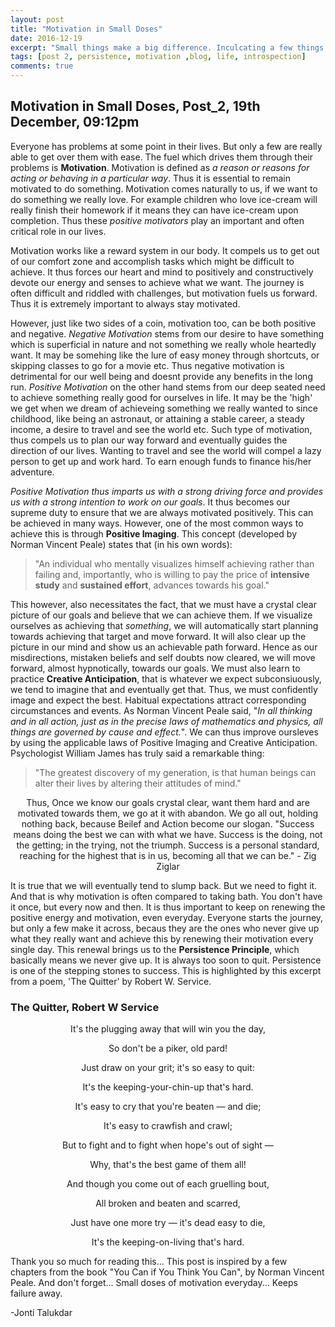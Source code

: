 ```yaml
---
layout: post
title: "Motivation in Small Doses"
date: 2016-12-19
excerpt: "Small things make a big difference. Inculcating a few things in our daily routine goes a long way in taking our lives forward..."
tags: [post 2, persistence, motivation ,blog, life, introspection]
comments: true
---
```

## Motivation in Small Doses, Post_2, 19th December, 09:12pm

Everyone has problems at some point in their lives. But only a few are really able to get over them with ease. The fuel which drives them through their problems is **Motivation**. Motivation is defined as *a reason or reasons for acting or behaving in a particular way*. Thus it is essential to remain motivated to do something. Motivation comes naturally to us, if we want to do something we really love. For example children who love ice-cream will really finish their homework if it means they can have ice-cream upon completion. Thus these *positive motivators* play an important and often critical role in our lives.

Motivation works like a reward system in our body. It compels us to get out of our comfort zone and accomplish tasks which might be difficult to achieve. It thus forces our heart and mind to positively and constructively devote our energy and senses to achieve what we want. The journey is often difficult and riddled with challenges, but motivation fuels us forward. Thus it is extremely important to always stay motivated. 

However, just like two sides of a coin, motivation too, can be both positive and negative. *Negative Motivation* stems from our desire to have something which is superficial in nature and not something we really whole heartedly want. It may be somehing like the lure of easy money through shortcuts, or skipping classes to go for a movie etc. Thus negative motivation is detrimental for our well being and doesnt provide any benefits in the long run. *Positive Motivation* on the other hand stems from our deep seated need to achieve something really good for ourselves in life. It may be the 'high' we get when we dream of achieveing something we really wanted to since childhood, like being an astronaut, or attaining a stable career, a steady income, a desire to travel and see the world etc. Such type of motivation, thus compels us to plan our way forward and eventually guides the direction of our lives. Wanting to travel and see the world will compel a lazy person to get up and work hard. To earn enough funds to finance his/her adventure.

*Positive Motivation thus imparts us with a strong driving force and provides us with a strong intention to work on our goals*. It thus becomes our supreme duty to ensure that we are always motivated positively. This can be achieved in many ways. However, one of the most common ways to achieve this is through **Positive Imaging**. This concept (developed by Norman Vincent Peale) states that (in his own words):

>"An individual who mentally visualizes himself achieving rather than failing and, importantly, who is willing to pay the price of **intensive study** and **sustained effort**, advances towards his goal."

This however, also necessitates the fact, that we must have a crystal clear picture of our goals and believe that we can achieve them. If we visualize ourselves as achieving that *something*, we will automatically start planning towards achieving that target and move forward. It will also clear up the picture in our mind and show us an achievable path forward. Hence as our misdirections, mistaken beliefs and self doubts now cleared, we will move forward, almost hypnotically, towards our goals. We must also learn to practice **Creative Anticipation**, that is whatever we expect subconsiuously, we tend to imagine that and eventually get that. Thus, we must confidently image and expect the best. Habitual expectations attract corresponding circumstances and events. As Norman Vincent Peale said, "*In all thinking and in all action, just as in the precise laws of mathematics and physics, all things are governed by cause and effect.*". We can thus improve oursleves by using the applicable laws of Positive Imaging and Creative Anticipation. Psychologist William James has truly said a remarkable thing:

>"The greatest discovery of my generation, is that human beings can alter their lives by altering their attitudes of mind."

<center>Thus, Once we know our goals crystal clear, want them hard and are motivated towards them, we go at it with abandon. We go all out, holding nothing back, because Beilef and Action become our slogan. "Success means doing the best we can with what we have. Success is the doing, not the getting; in the trying, not the triumph. Success is a personal standard, reaching for the highest that is in us, becoming all that we can be." - Zig Ziglar</center>

It is true that we will eventually tend to slump back. But we need to fight it. And that is why motivation is often compared to taking bath. You don't have it once, but every now and then. It is thus important to keep on renewing the positive energy and motivation, even everyday. Everyone starts the journey, but only a few make it across, becaus they are the ones who never give up what they really want and achieve this by renewing their motivation every single day. This renewal brings us to the **Persistence Principle**, which basically means we never give up. It is always too soon to quit. Persistence is one of the stepping stones to success. This is highlighted by this excerpt from a poem, 'The Quitter' by Robert W. Service.

### The Quitter, Robert W Service
<center>
It's the plugging away that will win you the day,

So don't be a piker, old pard!

Just draw on your grit; it's so easy to quit:

It's the keeping-your-chin-up that's hard.

It's easy to cry that you're beaten — and die; 

It's easy to crawfish and crawl;

But to fight and to fight when hope's out of sight —

Why, that's the best game of them all!

And though you come out of each gruelling bout,

All broken and beaten and scarred,

Just have one more try — it's dead easy to die,

It's the keeping-on-living that's hard.
</center>    
Thank you so much for reading this... This post is inspired by a few chapters from the book "You Can if You Think You Can", by Norman Vincent Peale. And don't forget... Small doses of motivation everyday... Keeps failure away. 

-Jonti Talukdar
